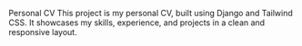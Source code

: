 Personal CV
This project is my personal CV, built using Django and Tailwind CSS. It showcases my skills, experience, and projects in a clean and responsive layout.
